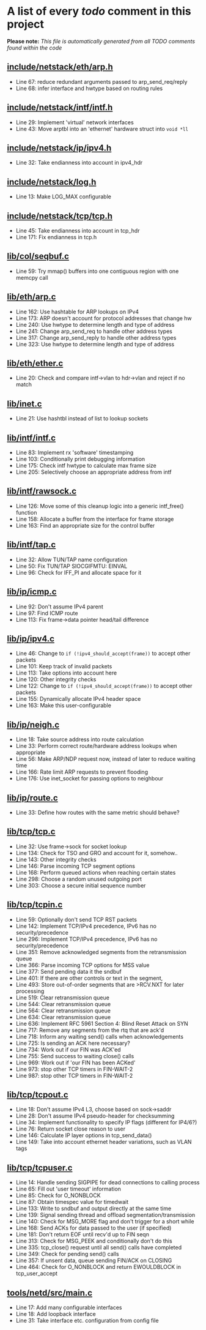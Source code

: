 # A list of every _todo_ comment in this project
**Please note:** _This file is automatically generated from all TODO comments found within the code_
## [include/netstack/eth/arp.h](include/netstack/eth/arp.h)
  - Line 67: reduce redundant arguments passed to arp_send_req/reply
  - Line 68: infer interface and hwtype based on routing rules

## [include/netstack/intf/intf.h](include/netstack/intf/intf.h)
  - Line 29: Implement 'virtual' network interfaces
  - Line 43: Move arptbl into an 'ethernet' hardware struct into `void *ll`

## [include/netstack/ip/ipv4.h](include/netstack/ip/ipv4.h)
  - Line 32: Take endianness into account in ipv4_hdr

## [include/netstack/log.h](include/netstack/log.h)
  - Line 13: Make LOG_MAX configurable

## [include/netstack/tcp/tcp.h](include/netstack/tcp/tcp.h)
  - Line 45: Take endianness into account in tcp_hdr
  - Line 171: Fix endianness in tcp.h

## [lib/col/seqbuf.c](lib/col/seqbuf.c)
  - Line 59: Try mmap() buffers into one contiguous region with one memcpy call

## [lib/eth/arp.c](lib/eth/arp.c)
  - Line 162: Use hashtable for ARP lookups on IPv4
  - Line 173: ARP doesn't account for protocol addresses that change hw
  - Line 240: Use hwtype to determine length and type of address
  - Line 241: Change arp_send_req to handle other address types
  - Line 317: Change arp_send_reply to handle other address types
  - Line 323: Use hwtype to determine length and type of address

## [lib/eth/ether.c](lib/eth/ether.c)
  - Line 20: Check and compare intf->vlan to hdr->vlan and reject if no match

## [lib/inet.c](lib/inet.c)
  - Line 21: Use hashtbl instead of list to lookup sockets

## [lib/intf/intf.c](lib/intf/intf.c)
  - Line 83: Implement rx 'software' timestamping
  - Line 103: Conditionally print debugging information
  - Line 175: Check intf hwtype to calculate max frame size
  - Line 205: Selectively choose an appropriate address from intf

## [lib/intf/rawsock.c](lib/intf/rawsock.c)
  - Line 126: Move some of this cleanup logic into a generic intf_free() function
  - Line 158: Allocate a buffer from the interface for frame storage
  - Line 163: Find an appropriate size for the control buffer

## [lib/intf/tap.c](lib/intf/tap.c)
  - Line 32: Allow TUN/TAP name configuration
  - Line 50: Fix TUN/TAP SIOCGIFMTU: EINVAL
  - Line 96: Check for IFF_PI and allocate space for it

## [lib/ip/icmp.c](lib/ip/icmp.c)
  - Line 92: Don't assume IPv4 parent
  - Line 97: Find ICMP route
  - Line 113: Fix frame->data pointer head/tail difference

## [lib/ip/ipv4.c](lib/ip/ipv4.c)
  - Line 46: Change to `if (!ipv4_should_accept(frame))` to accept other packets
  - Line 101: Keep track of invalid packets
  - Line 113: Take options into account here
  - Line 120: Other integrity checks
  - Line 122: Change to `if (!ipv4_should_accept(frame))` to accept other packets
  - Line 155: Dynamically allocate IPv4 header space
  - Line 163: Make this user-configurable

## [lib/ip/neigh.c](lib/ip/neigh.c)
  - Line 18: Take source address into route calculation
  - Line 33: Perform correct route/hardware address lookups when appropriate
  - Line 56: Make ARP/NDP request now, instead of later to reduce waiting time
  - Line 166: Rate limit ARP requests to prevent flooding
  - Line 176: Use inet_socket for passing options to neighbour

## [lib/ip/route.c](lib/ip/route.c)
  - Line 33: Define how routes with the same metric should behave?

## [lib/tcp/tcp.c](lib/tcp/tcp.c)
  - Line 32: Use frame->sock for socket lookup
  - Line 134: Check for TSO and GRO and account for it, somehow..
  - Line 143: Other integrity checks
  - Line 146: Parse incoming TCP segment options
  - Line 168: Perform queued actions when reaching certain states
  - Line 298: Choose a random unused outgoing port
  - Line 303: Choose a secure initial sequence number

## [lib/tcp/tcpin.c](lib/tcp/tcpin.c)
  - Line 59: Optionally don't send TCP RST packets
  - Line 142: Implement TCP/IPv4 precedence, IPv6 has no security/precedence
  - Line 296: Implement TCP/IPv4 precedence, IPv6 has no security/precedence
  - Line 351: Remove acknowledged segments from the retransmission queue
  - Line 366: Parse incoming TCP options for MSS value
  - Line 377: Send pending data it the sndbuf
  - Line 401: If there are other controls or text in the segment,
  - Line 493: Store out-of-order segments that are >RCV.NXT for later processing
  - Line 519: Clear retransmission queue
  - Line 544: Clear retransmission queue
  - Line 564: Clear retransmission queue
  - Line 634: Clear retransmission queue
  - Line 636: Implement RFC 5961 Section 4: Blind Reset Attack on SYN
  - Line 717: Remove any segments from the rtq that are ack'd
  - Line 718: Inform any waiting send() calls when acknowledgements
  - Line 725: Is sending an ACK here necessary?
  - Line 734: Work out if our FIN was ACK'ed
  - Line 755: Send success to waiting close() calls
  - Line 969: Work out if 'our FIN has been ACKed'
  - Line 973: stop other TCP timers in FIN-WAIT-2
  - Line 987: stop other TCP timers in FIN-WAIT-2

## [lib/tcp/tcpout.c](lib/tcp/tcpout.c)
  - Line 18: Don't assume IPv4 L3, choose based on sock->saddr
  - Line 28: Don't assume IPv4 pseudo-header for checksumming
  - Line 34: Implement functionality to specify IP flags (different for IP4/6?)
  - Line 76: Return socket close reason to user
  - Line 146: Calculate IP layer options in tcp_send_data()
  - Line 149: Take into account ethernet header variations, such as VLAN tags

## [lib/tcp/tcpuser.c](lib/tcp/tcpuser.c)
  - Line 14: Handle sending SIGPIPE for dead connections to calling process
  - Line 65: Fill out 'user timeout' information
  - Line 85: Check for O_NONBLOCK
  - Line 87: Obtain timespec value for timedwait
  - Line 133: Write to sndbuf and output directly at the same time
  - Line 139: Signal sending thread and offload segmentation/transmission
  - Line 140: Check for MSG_MORE flag and don't trigger for a short while
  - Line 168: Send ACKs for data passed to the user (if specified)
  - Line 181: Don't return EOF until recv'd up to FIN seqn
  - Line 313: Check for MSG_PEEK and conditionally don't do this
  - Line 335: tcp_close() request until all send() calls have completed
  - Line 349: Check for pending send() calls
  - Line 357: If unsent data, queue sending FIN/ACK on CLOSING
  - Line 464: Check for O_NONBLOCK and return EWOULDBLOCK in tcp_user_accept

## [tools/netd/src/main.c](tools/netd/src/main.c)
  - Line 17: Add many configurable interfaces
  - Line 18: Add loopback interface
  - Line 31: Take interface etc. configuration from config file
